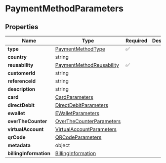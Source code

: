 # PaymentMethodParameters



## Properties

| Name | Type | Required | Description |
| ------------ | ------------- | ------------- | ------------- |
| **type** | [PaymentMethodType](PaymentMethodType.md) | ✅ |  |
**country** | string |  |  |
**reusability** | [PaymentMethodReusability](PaymentMethodReusability.md) | ✅ |  |
**customerId** | string |  |  |
**referenceId** | string |  |  |
**description** | string |  |  |
**card** | [CardParameters](CardParameters.md) |  |  |
**directDebit** | [DirectDebitParameters](DirectDebitParameters.md) |  |  |
**ewallet** | [EWalletParameters](EWalletParameters.md) |  |  |
**overTheCounter** | [OverTheCounterParameters](OverTheCounterParameters.md) |  |  |
**virtualAccount** | [VirtualAccountParameters](VirtualAccountParameters.md) |  |  |
**qrCode** | [QRCodeParameters](QRCodeParameters.md) |  |  |
**metadata** | object |  |  |
**billingInformation** | [BillingInformation](BillingInformation.md) |  |  |


